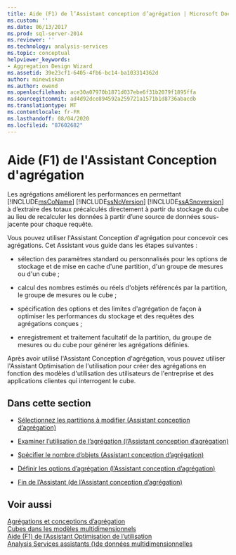 ```yaml
---
title: Aide (F1) de l’Assistant conception d’agrégation | Microsoft Docs
ms.custom: ''
ms.date: 06/13/2017
ms.prod: sql-server-2014
ms.reviewer: ''
ms.technology: analysis-services
ms.topic: conceptual
helpviewer_keywords:
- Aggregation Design Wizard
ms.assetid: 39e23cf1-6405-4fb6-bc14-ba103314362d
author: minewiskan
ms.author: owend
ms.openlocfilehash: ace30a07970b1871d037ebe6f31b2079f1895ffa
ms.sourcegitcommit: ad4d92dce894592a259721a1571b1d8736abacdb
ms.translationtype: MT
ms.contentlocale: fr-FR
ms.lasthandoff: 08/04/2020
ms.locfileid: "87602682"
---
```

# <a name="aggregation-design-wizard-f1-help"></a>Aide (F1) de l'Assistant Conception d'agrégation
  Les agrégations améliorent les performances en permettant [!INCLUDE[msCoName](../includes/msconame-md.md)] [!INCLUDE[ssNoVersion](../includes/ssnoversion-md.md)] [!INCLUDE[ssASnoversion](../includes/ssasnoversion-md.md)] à d’extraire des totaux précalculés directement à partir du stockage du cube au lieu de recalculer les données à partir d’une source de données sous-jacente pour chaque requête.  
  
 Vous pouvez utiliser l'Assistant Conception d'agrégation pour concevoir ces agrégations. Cet Assistant vous guide dans les étapes suivantes :  
  
-   sélection des paramètres standard ou personnalisés pour les options de stockage et de mise en cache d'une partition, d'un groupe de mesures ou d'un cube ;  
  
-   calcul des nombres estimés ou réels d'objets référencés par la partition, le groupe de mesures ou le cube ;  
  
-   spécification des options et des limites d'agrégation de façon à optimiser les performances du stockage et des requêtes des agrégations conçues ;  
  
-   enregistrement et traitement facultatif de la partition, du groupe de mesures ou du cube pour générer les agrégations définies.  
  
 Après avoir utilisé l'Assistant Conception d'agrégation, vous pouvez utiliser l'Assistant Optimisation de l'utilisation pour créer des agrégations en fonction des modèles d'utilisation des utilisateurs de l'entreprise et des applications clientes qui interrogent le cube.  
  
## <a name="in-this-section"></a>Dans cette section  
  
-   [Sélectionnez les partitions à modifier &#40;Assistant conception d’agrégation&#41;](select-partitions-to-modify-aggregation-design-wizard.md)  
  
-   [Examiner l’utilisation de l’agrégation &#40;l’Assistant conception d’agrégation&#41;](review-aggregation-usage-aggregation-design-wizard.md)  
  
-   [Spécifier le nombre d’objets &#40;Assistant conception d’agrégation&#41;](specify-object-counts-aggregation-design-wizard.md)  
  
-   [Définir les options d’agrégation &#40;l’Assistant conception d’agrégation&#41;](set-aggregation-options-aggregation-design-wizard.md)  
  
-   [Fin de l’Assistant &#40;de l’Assistant conception d’agrégation&#41;](completing-the-wizard-aggregation-design-wizard.md)  
  
## <a name="see-also"></a>Voir aussi  
 [Agrégations et conceptions d’agrégation](multidimensional-models-olap-logical-cube-objects/aggregations-and-aggregation-designs.md)   
 [Cubes dans les modèles multidimensionnels](multidimensional-models/cubes-in-multidimensional-models.md)   
 [Aide (F1) de l’Assistant Optimisation de l’utilisation](usage-based-optimization-wizard-f1-help.md)   
 [Analysis Services assistants &#40;&#41;de données multidimensionnelles](analysis-services-wizards-multidimensional-data.md)  
  
  
